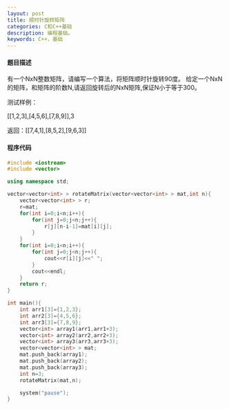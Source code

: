 ```yaml
---
layout: post
title: 顺时针旋转矩阵
categories: C和C++基础
description: 编程基础。
keywords: C++，基础
---
```


#### 题目描述

有一个NxN整数矩阵，请编写一个算法，将矩阵顺时针旋转90度。
给定一个NxN的矩阵，和矩阵的阶数N,请返回旋转后的NxN矩阵,保证N小于等于300。

测试样例：

[[1,2,3],[4,5,6],[7,8,9]],3

返回：[[7,4,1],[8,5,2],[9,6,3]]

#### 程序代码

```cpp
#include <iostream>
#include <vector>

using namespace std;

vector<vector<int> > rotateMatrix(vector<vector<int> > mat,int n){
	vector<vector<int> > r;
	r=mat;
	for(int i=0;i<n;i++){
		for(int j=0;j<n;j++){
			r[j][n-i-1]=mat[i][j];
		}
	}
	for(int i=0;i<n;i++){
		for(int j=0;j<n;j++){
			cout<<r[i][j]<<" ";
		}
		cout<<endl;
	}
	return r;
}

int main(){
	int arr1[3]={1,2,3};
	int arr2[3]={4,5,6};
	int arr3[3]={7,8,9};
	vector<int> array1(arr1,arr1+3);
	vector<int> array2(arr2,arr2+3);
	vector<int> array3(arr3,arr3+3);
	vector<vector<int> > mat;
	mat.push_back(array1);
	mat.push_back(array2);
	mat.push_back(array3);
	int n=3;
	rotateMatrix(mat,n);

	system("pause");
}
```